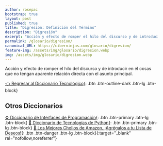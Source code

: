 ```yaml
---
author: rosepac
bootstrap: true
layout: post
published: true
title: "Digresión: Definición del Término"
description: "Digresión"
excerpt: "Acción y efecto de romper el hilo del discurso y de introducir en él cosas que no tengan aparente relación directa con el asunto principal."
permalink: /glosario/digresion/
canonical_URL: https://ciberninjas.com/glosario/digresion/
feature-img: /assets/img/glosario/digresion.webp
img: /assets/img/glosario/digresion.webp
---
```


Acción y efecto de romper el hilo del discurso y de introducir en él cosas que no tengan aparente relación directa con el asunto principal.

[👈 Regresar al Diccionario Tecnológico](/glosario/){: .btn .btn-outline-dark .btn-lg .btn-block}

## Otros Diccionarios

[⚙ Diccionario de Interfaces de Programación](/glosario/completo-interfaces-programacion/){: .btn .btn-primary .btn-lg .btn-block}
[🐍 Diccionario de Tecnologías de Python](/glosario/completo-tecnologias-python/){: .btn .btn-primary .btn-lg .btn-block}
[🛒 Los Mejores Chollos de Amazon, ¡Agrégalos a tu Lista de Deseos!](/amazon/ "Los Mejores Chollos de Amazon, Ofertas Flash, Black Monday y Amazon Prime Day"){: .btn .btn-danger .btn-lg .btn-block}{:target="_blank" rel="nofollow,noreferrer"}